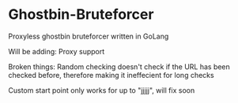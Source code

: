 # Ghostbin-Bruteforcer
Proxyless ghostbin bruteforcer written in GoLang


Will be adding:
  Proxy support

Broken things:
Random checking doesn't check if the URL has been checked before, therefore making it ineffecient for long checks

Custom start point only works for up to "jjjjj", will fix soon
